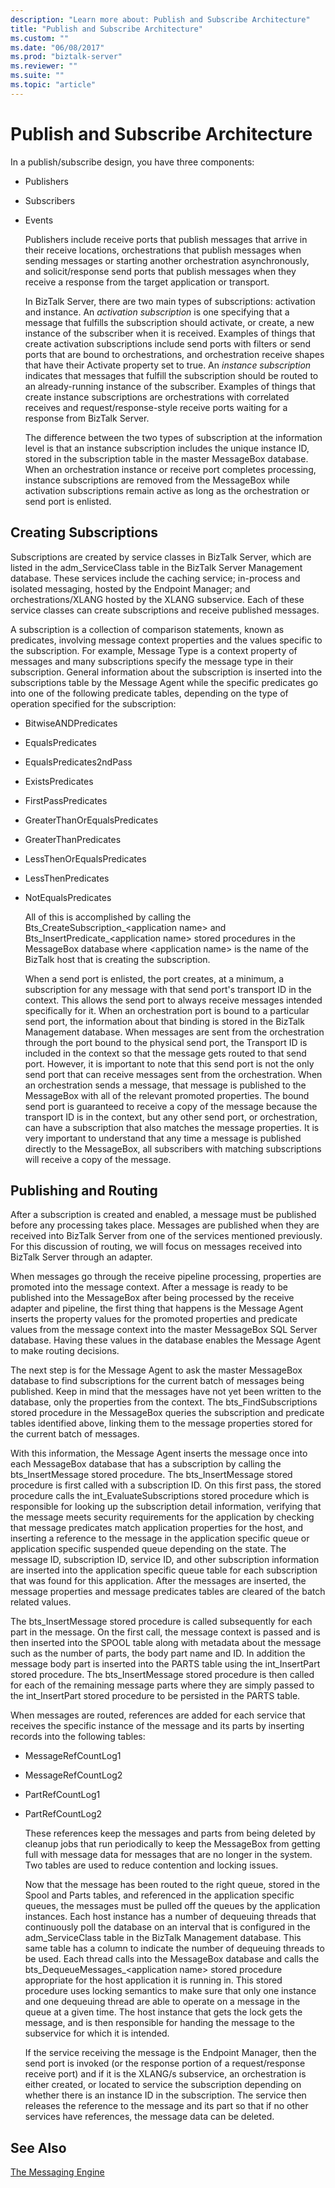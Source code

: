 ```yaml
---
description: "Learn more about: Publish and Subscribe Architecture"
title: "Publish and Subscribe Architecture"
ms.custom: ""
ms.date: "06/08/2017"
ms.prod: "biztalk-server"
ms.reviewer: ""
ms.suite: ""
ms.topic: "article"
---
```

# Publish and Subscribe Architecture
In a publish/subscribe design, you have three components:  
  
- Publishers  
  
- Subscribers  
  
- Events  
  
  Publishers include receive ports that publish messages that arrive in their receive locations, orchestrations that publish messages when sending messages or starting another orchestration asynchronously, and solicit/response send ports that publish messages when they receive a response from the target application or transport.  
  
  In BizTalk Server, there are two main types of subscriptions: activation and instance. An *activation subscription* is one specifying that a message that fulfills the subscription should activate, or create, a new instance of the subscriber when it is received. Examples of things that create activation subscriptions include send ports with filters or send ports that are bound to orchestrations, and orchestration receive shapes that have their Activate property set to true. An *instance subscription* indicates that messages that fulfill the subscription should be routed to an already-running instance of the subscriber. Examples of things that create instance subscriptions are orchestrations with correlated receives and request/response-style receive ports waiting for a response from BizTalk Server.  
  
  The difference between the two types of subscription at the information level is that an instance subscription includes the unique instance ID, stored in the subscription table in the master MessageBox database. When an orchestration instance or receive port completes processing, instance subscriptions are removed from the MessageBox while activation subscriptions remain active as long as the orchestration or send port is enlisted.  
  
## Creating Subscriptions  
 Subscriptions are created by service classes in BizTalk Server, which are listed in the adm_ServiceClass table in the BizTalk Server Management database. These services include the caching service; in-process and isolated messaging, hosted by the Endpoint Manager; and orchestrations/XLANG hosted by the XLANG subservice. Each of these service classes can create subscriptions and receive published messages.  
  
 A subscription is a collection of comparison statements, known as predicates, involving message context properties and the values specific to the subscription. For example, Message Type is a context property of messages and many subscriptions specify the message type in their subscription. General information about the subscription is inserted into the subscriptions table by the Message Agent while the specific predicates go into one of the following predicate tables, depending on the type of operation specified for the subscription:  
  
- BitwiseANDPredicates  
  
- EqualsPredicates  
  
- EqualsPredicates2ndPass  
  
- ExistsPredicates  
  
- FirstPassPredicates  
  
- GreaterThanOrEqualsPredicates  
  
- GreaterThanPredicates  
  
- LessThenOrEqualsPredicates  
  
- LessThenPredicates  
  
- NotEqualsPredicates  
  
  All of this is accomplished by calling the Bts_CreateSubscription_\<application name\> and Bts_InsertPredicate_\<application name\> stored procedures in the MessageBox database where \<application name\> is the name of the BizTalk host that is creating the subscription.  
  
  When a send port is enlisted, the port creates, at a minimum, a subscription for any message with that send port's transport ID in the context. This allows the send port to always receive messages intended specifically for it. When an orchestration port is bound to a particular send port, the information about that binding is stored in the BizTalk Management database. When messages are sent from the orchestration through the port bound to the physical send port, the Transport ID is included in the context so that the message gets routed to that send port. However, it is important to note that this send port is not the only send port that can receive messages sent from the orchestration. When an orchestration sends a message, that message is published to the MessageBox with all of the relevant promoted properties. The bound send port is guaranteed to receive a copy of the message because the transport ID is in the context, but any other send port, or orchestration, can have a subscription that also matches the message properties. It is very important to understand that any time a message is published directly to the MessageBox, all subscribers with matching subscriptions will receive a copy of the message.  
  
## Publishing and Routing  
 After a subscription is created and enabled, a message must be published before any processing takes place. Messages are published when they are received into BizTalk Server from one of the services mentioned previously. For this discussion of routing, we will focus on messages received into BizTalk Server through an adapter.  
  
 When messages go through the receive pipeline processing, properties are promoted into the message context. After a message is ready to be published into the MessageBox after being processed by the receive adapter and pipeline, the first thing that happens is the Message Agent inserts the property values for the promoted properties and predicate values from the message context into the master MessageBox SQL Server database. Having these values in the database enables the Message Agent to make routing decisions.  
  
 The next step is for the Message Agent to ask the master MessageBox database to find subscriptions for the current batch of messages being published. Keep in mind that the messages have not yet been written to the database, only the properties from the context. The bts_FindSubscriptions stored procedure in the MessageBox queries the subscription and predicate tables identified above, linking them to the message properties stored for the current batch of messages.  
  
 With this information, the Message Agent inserts the message once into each MessageBox database that has a subscription by calling the bts_InsertMessage stored procedure. The bts_InsertMessage stored procedure is first called with a subscription ID. On this first pass, the stored procedure calls the int_EvaluateSubscriptions stored procedure which is responsible for looking up the subscription detail information, verifying that the message meets security requirements for the application by checking that message predicates match application properties for the host, and inserting a reference to the message in the application specific queue or application specific suspended queue depending on the state. The message ID, subscription ID, service ID, and other subscription information are inserted into the application specific queue table for each subscription that was found for this application. After the messages are inserted, the message properties and message predicates tables are cleared of the batch related values.  
  
 The bts_InsertMessage stored procedure is called subsequently for each part in the message. On the first call, the message context is passed and is then inserted into the SPOOL table along with metadata about the message such as the number of parts, the body part name and ID. In addition the message body part is inserted into the PARTS table using the int_InsertPart stored procedure. The bts_InsertMessage stored procedure is then called for each of the remaining message parts where they are simply passed to the int_InsertPart stored procedure to be persisted in the PARTS table.  
  
 When messages are routed, references are added for each service that receives the specific instance of the message and its parts by inserting records into the following tables:  
  
- MessageRefCountLog1  
  
- MessageRefCountLog2  
  
- PartRefCountLog1  
  
- PartRefCountLog2  
  
  These references keep the messages and parts from being deleted by cleanup jobs that run periodically to keep the MessageBox from getting full with message data for messages that are no longer in the system. Two tables are used to reduce contention and locking issues.  
  
  Now that the message has been routed to the right queue, stored in the Spool and Parts tables, and referenced in the application specific queues, the messages must be pulled off the queues by the application instances. Each host instance has a number of dequeuing threads that continuously poll the database on an interval that is configured in the adm_ServiceClass table in the BizTalk Management database. This same table has a column to indicate the number of dequeuing threads to be used. Each thread calls into the MessageBox database and calls the bts_DequeueMessages_\<application name\> stored procedure appropriate for the host application it is running in. This stored procedure uses locking semantics to make sure that only one instance and one dequeuing thread are able to operate on a message in the queue at a given time. The host instance that gets the lock gets the message, and is then responsible for handing the message to the subservice for which it is intended.  
  
  If the service receiving the message is the Endpoint Manager, then the send port is invoked (or the response portion of a request/response receive port) and if it is the XLANG/s subservice, an orchestration is either created, or located to service the subscription depending on whether there is an instance ID in the subscription. The service then releases the reference to the message and its part so that if no other services have references, the message data can be deleted.  
  
## See Also  
 [The Messaging Engine](../core/the-messaging-engine.md)

